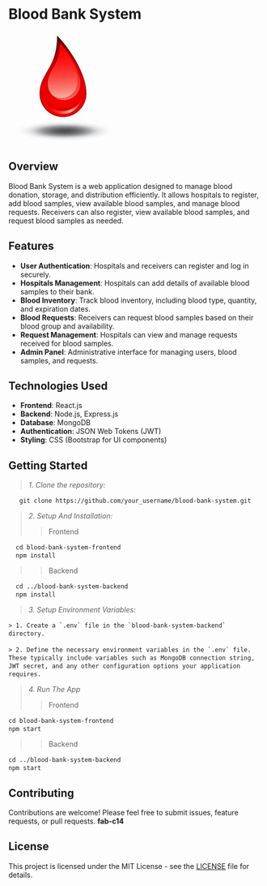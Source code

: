 # Blood Bank System

![Blood Bank System Logo](images/blood.png)

## Overview

Blood Bank System is a web application designed to manage blood donation, storage, and distribution efficiently. It allows hospitals to register, add blood samples, view available blood samples, and manage blood requests. Receivers can also register, view available blood samples, and request blood samples as needed.

## Features

- **User Authentication**: Hospitals and receivers can register and log in securely.
- **Hospitals Management**: Hospitals can add details of available blood samples to their bank.
- **Blood Inventory**: Track blood inventory, including blood type, quantity, and expiration dates.
- **Blood Requests**: Receivers can request blood samples based on their blood group and availability.
- **Request Management**: Hospitals can view and manage requests received for blood samples.
- **Admin Panel**: Administrative interface for managing users, blood samples, and requests.

## Technologies Used

- **Frontend**: React.js
- **Backend**: Node.js, Express.js
- **Database**: MongoDB
- **Authentication**: JSON Web Tokens (JWT)
- **Styling**: CSS (Bootstrap for UI components)

## Getting Started
> *1. Clone the repository:*
```
   git clone https://github.com/your_username/blood-bank-system.git
```
> *2. Setup And Installation:*
>> Frontend
```
  cd blood-bank-system-frontend
  npm install
```
>> Backend
```
  cd ../blood-bank-system-backend
  npm install
```
> *3. Setup Environment Variables:*
```
> 1. Create a `.env` file in the `blood-bank-system-backend` directory.

> 2. Define the necessary environment variables in the `.env` file. These typically include variables such as MongoDB connection string, JWT secret, and any other configuration options your application requires.
```

> *4. Run The App*
>> Frontend
```
cd blood-bank-system-frontend
npm start
```
>> Backend
```
cd ../blood-bank-system-backend
npm start
```
## Contributing

Contributions are welcome! Please feel free to submit issues, feature requests, or pull requests. **fab-c14**

## License

This project is licensed under the MIT License - see the [LICENSE](LICENSE) file for details.

